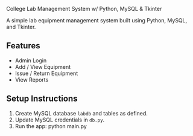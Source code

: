 College Lab Management System w/ Python, MySQL & Tkinter

A simple lab equipment management system built using Python, MySQL, and Tkinter.

## Features
- Admin Login
- Add / View Equipment
- Issue / Return Equipment
- View Reports

## Setup Instructions
1. Create MySQL database `labdb` and tables as defined.
2. Update MySQL credentials in `db.py`.
3. Run the app:
    python main.py
